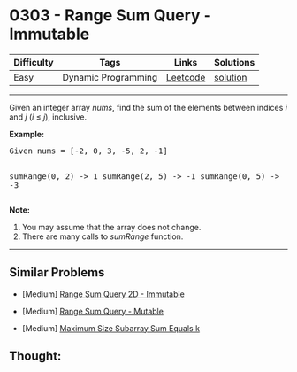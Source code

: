 # 0303 - Range Sum Query - Immutable

Difficulty  | Tags | Links | Solutions
----------- | ---- | ----- | -----
Easy | Dynamic Programming | [Leetcode](https://leetcode.com/problems/range-sum-query-immutable) | [solution](https://leetcode.com/problems/range-sum-query-immutable/solution/)


-----------

<p>Given an integer array <i>nums</i>, find the sum of the elements between indices <i>i</i> and <i>j</i> (<i>i</i> &le; <i>j</i>), inclusive.</p>

<p><b>Example:</b><br>
<pre>
Given nums = [-2, 0, 3, -5, 2, -1]

sumRange(0, 2) -> 1
sumRange(2, 5) -> -1
sumRange(0, 5) -> -3
</pre>
</p>

<p><b>Note:</b><br>
<ol>
<li>You may assume that the array does not change.</li>
<li>There are many calls to <i>sumRange</i> function.</li>
</ol>
</p>

-----------


## Similar Problems

- [Medium] [Range Sum Query 2D - Immutable](range-sum-query-2d-immutable)

- [Medium] [Range Sum Query - Mutable](range-sum-query-mutable)

- [Medium] [Maximum Size Subarray Sum Equals k](maximum-size-subarray-sum-equals-k)




## Thought:
